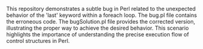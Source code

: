 This repository demonstrates a subtle bug in Perl related to the unexpected behavior of the 'last' keyword within a foreach loop. The bug.pl file contains the erroneous code. The bugSolution.pl file provides the corrected version, illustrating the proper way to achieve the desired behavior. This scenario highlights the importance of understanding the precise execution flow of control structures in Perl.